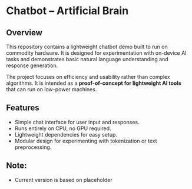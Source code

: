 # Chatbot – Artificial Brain

## Overview
This repository contains a lightweight chatbot demo built to run on commodity hardware. It is designed for experimentation with on-device AI tasks and demonstrates basic natural language understanding and response generation.

The project focuses on efficiency and usability rather than complex algorithms. It is intended as a **proof-of-concept for lightweight AI tools** that can run on low-power machines.



## Features
- Simple chat interface for user input and responses.
- Runs entirely on CPU, no GPU required.
- Lightweight dependencies for easy setup.
- Modular design for experimenting with tokenization or text preprocessing.

## Note:
- Current version is based on placeholder
